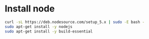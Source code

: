 # Install node

```bash
curl -sL https://deb.nodesource.com/setup_5.x | sudo -E bash -
sudo apt-get install -y nodejs
sudo apt-get install -y build-essential
```
